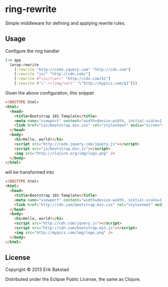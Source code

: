# ring-rewrite

Simple middleware for defining and applying rewrite rules.

## Usage

Configure the ring handler

```clojure
(-> app
  (wrap-rewrite 
    [:rewrite "http://code.jquery.com" "http://cdn.com"]
    [:rewrite "js/" "http://cdn.com/"]
    [:rewrite #"css/(\w+)" "http://cdn.com/$1"]
    [:rewrite #"\".+/(img/\w+)" "\"http://mypics.com/$1"]))
```

Given the above configuration, this snippet

```html
<!DOCTYPE html>
<html>
  <head>
    <title>Bootstrap 101 Template</title>
    <meta name="viewport" content="width=device-width, initial-scale=1.0">
    <link href="css/bootstrap.min.css" rel="stylesheet" media="screen">
  </head>
  <body>
    <h1>Hello, world!</h1>
    <script src="http://code.jquery.com/jquery.js"></script>
    <script src="js/bootstrap.min.js"></script>
    <img src="http://clojure.org/img/logo.png" />
  </body>
</html>
```

will be transformed into

```html
<!DOCTYPE html>
<html>
  <head>
    <title>Bootstrap 101 Template</title>
    <meta name="viewport" content="width=device-width, initial-scale=1.0">
    <link href="http://cdn.com/bootstrap.min.css" rel="stylesheet" media="screen">
  </head>
  <body>
    <h1>Hello, world!</h1>
    <script src="http://cdn.com/jquery.js"></script>
    <script src="http://cdn.com/bootstrap.min.js"></script>
    <img src="http://mypics.com/img/logo.png" />
  </body>
</html>
```



## License

Copyright © 2013 Erik Bakstad

Distributed under the Eclipse Public License, the same as Clojure.
